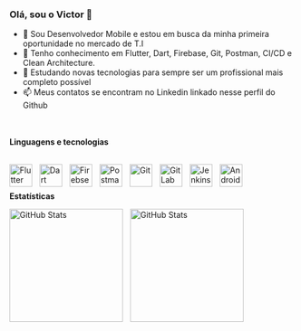 ### Olá, sou o Victor 👋

- 🔭 Sou Desenvolvedor Mobile e estou em busca da minha primeira oportunidade no mercado de T.I
- 🌱 Tenho conhecimento em Flutter, Dart, Firebase, Git, Postman, CI/CD e Clean Architecture.
- 👯 Estudando novas tecnologias para sempre ser um profissional mais completo possível
- 📫 Meus contatos se encontram no Linkedin linkado nesse perfil do Github

<br/>

<br/>
<b>Linguagens e tecnologias</b>
<br/>
<br/>

<img 
    align="left" 
    alt="Flutter"
    title="Flutter" 
    width="40px" 
    style="padding-right: 10px;" 
    src="https://img.icons8.com/?size=100&id=7I3BjCqe9rjG&format=png&color=000000" 
/>
<img 
    align="left" 
    alt="Dart" 
    title="Dart"
    width="40px" 
    style="padding-right: 10px;" 
    src="https://img.icons8.com/?size=100&id=7AFcZ2zirX6Y&format=png&color=000000" 
/>
<img 
    align="left" 
    alt="Firebse" 
    title="Firebase"
    width="40px" 
    style="padding-right: 10px;" 
    src="https://img.icons8.com/?size=100&id=62452&format=png&color=000000" 
/>
<img 
    align="left" 
    alt="Postman"
    title="Postman" 
    width="40px" 
    style="padding-right: 10px;" 
    src="https://www.svgrepo.com/show/354202/postman-icon.svg" 
/>
<img 
    align="left" 
    alt="Git"
    title="Git" 
    width="40px" 
    style="padding-right: 10px;" 
    src="https://cdn.jsdelivr.net/gh/devicons/devicon@latest/icons/git/git-original.svg" 
/>
<img 
    align="left" 
    alt="GitLab" 
    title="GitLab"
    width="40px" 
    style="padding-right: 10px;" 
    src="https://www.svgrepo.com/show/373625/gitlab.svg" 
/>
<img 
    align="left" 
    alt="Jenkins" 
    title="Jenkins"
    width="40px" 
    style="padding-right: 10px;" 
    src="https://www.svgrepo.com/show/353929/jenkins.svg" 
/>
<img 
    align="left" 
    alt="Android Studio" 
    title="Android Studio"
    width="40px" 
    style="padding-right: 10px;" 
    src="https://upload.wikimedia.org/wikipedia/commons/thumb/c/c1/Android_Studio_icon_%282023%29.svg/1200px-Android_Studio_icon_%282023%29.svg.png" 
/>
<br/>
<br/>

<b>Estatísticas</b>

<p>
  <img 
    align="left" 
    alt="GitHub Stats" 
    height="200" 
    style="padding-right: 10px;" 
    src="https://github-readme-stats.vercel.app/api?username=victoramos1&show_icons=true&theme=radical&include_all_commits=true&locale=pt-br" 
  />
<img 
    align="left" 
    alt="GitHub Stats" 
    height="200" 
    src="https://github-readme-stats.vercel.app/api/top-langs/?username=victoramos1&theme=radical&layout=donut&custom_title=Linguagens" 
  />
</p>



